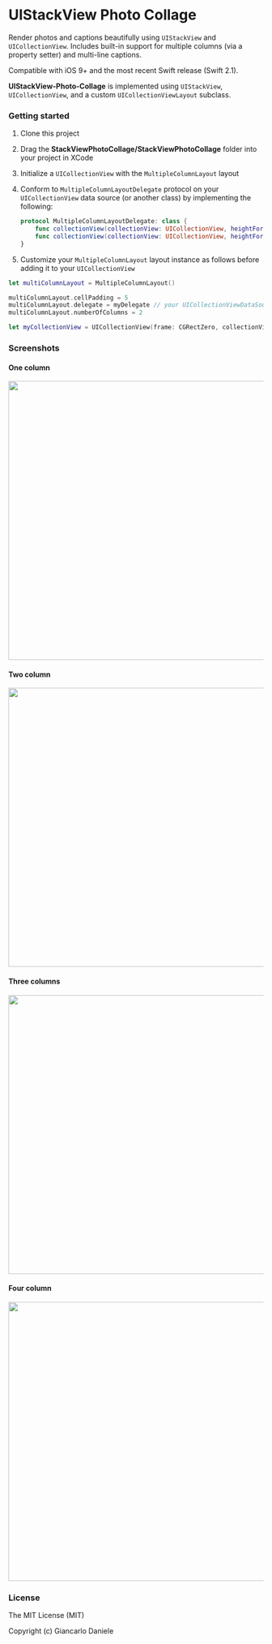 # UIStackView Photo Collage

Render photos and captions beautifully using `UIStackView` and `UICollectionView`. Includes built-in support for multiple columns (via a property setter) and multi-line captions. 

Compatible with iOS 9+ and the most recent Swift release (Swift 2.1).

**UIStackView-Photo-Collage** is implemented using `UIStackView`, `UICollectionView`, and a custom `UICollectionViewLayout` subclass.

### Getting started

1. Clone this project
2. Drag the **StackViewPhotoCollage/StackViewPhotoCollage** folder into your project in XCode
3. Initialize a `UICollectionView` with the `MultipleColumnLayout` layout
4. Conform to `MultipleColumnLayoutDelegate` protocol on your `UICollectionView` data source (or another class) by implementing the following:

    ```Swift
    protocol MultipleColumnLayoutDelegate: class {
        func collectionView(collectionView: UICollectionView, heightForPhotoAtIndexPath indexPath: NSIndexPath, withWidth width: CGFloat) -> CGFloat
        func collectionView(collectionView: UICollectionView, heightForAnnotationAtIndexPath indexPath: NSIndexPath, withWidth width: CGFloat) -> CGFloat
    }
    ```

5. Customize your `MultipleColumnLayout` layout instance as follows before adding it to your `UICollectionView`

```Swift
let multiColumnLayout = MultipleColumnLayout()

multiColumnLayout.cellPadding = 5
multiColumnLayout.delegate = myDelegate // your UICollectionViewDataSource might be a good fit
multiColumnLayout.numberOfColumns = 2

let myCollectionView = UICollectionView(frame: CGRectZero, collectionViewLayout: multiColumnLayout)
```



### Screenshots

#### One column
<img src="docs/assets/1.jpg" width="550">

#### Two column
<img src="docs/assets/2.jpg" width="550">

#### Three columns
<img src="docs/assets/3.jpg" width="550">

#### Four column
<img src="docs/assets/4.jpg" width="550">

### License

The MIT License (MIT)

Copyright (c) Giancarlo Daniele
